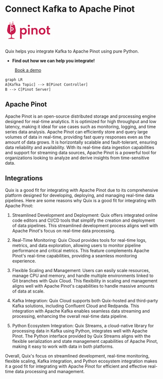 # Connect Kafka to Apache Pinot

![](./images/logo_1.jpg)

Quix helps you integrate Kafka to Apache Pinot using pure Python.

<div class="grid cards blog-grid-card" markdown>

- __Find out how we can help you integrate!__

    <a class="md-button md-button--primary" href="https://share.hsforms.com/1iW0TmZzKQMChk0lxd_tGiw4yjw2?__hstc=175542013.2303933fbd746c0ac86d9ccbe9bc9100.1728383268831.1729603416735.1729620918855.31&__hssc=175542013.1.1729620918855&__hsfp=2132701734" target="_blank" style="margin:.5rem;">Book a demo</a>

</div>

```mermaid
graph LR
A[Kafka Topic] --> B[Pinot Controller]
B --> C[Pinot Server]
```

## Apache Pinot

Apache Pinot is an open-source distributed storage and processing engine designed for real-time analytics. It is optimized for high throughput and low latency, making it ideal for use cases such as monitoring, logging, and time series data analysis. Apache Pinot can efficiently store and query large volumes of data in real-time, providing fast query responses even as the amount of data grows. It is horizontally scalable and fault-tolerant, ensuring data reliability and availability. With its real-time data ingestion capabilities and support for streaming data sources, Apache Pinot is a powerful tool for organizations looking to analyze and derive insights from time-sensitive data.

## Integrations

Quix is a good fit for integrating with Apache Pinot due to its comprehensive platform designed for developing, deploying, and managing real-time data pipelines. Here are some reasons why Quix is a good fit for integrating with Apache Pinot:

1. Streamlined Development and Deployment: Quix offers integrated online code editors and CI/CD tools that simplify the creation and deployment of data pipelines. This streamlined development process aligns well with Apache Pinot's focus on real-time data processing.

2. Real-Time Monitoring: Quix Cloud provides tools for real-time logs, metrics, and data exploration, allowing users to monitor pipeline performance and critical metrics. This feature complements Apache Pinot's real-time capabilities, providing a seamless monitoring experience.

3. Flexible Scaling and Management: Users can easily scale resources, manage CPU and memory, and handle multiple environments linked to Git branches with Quix Cloud. This flexibility in scaling and management aligns well with Apache Pinot's capabilities to handle massive amounts of data at scale.

4. Kafka Integration: Quix Cloud supports both Quix-hosted and third-party Kafka solutions, including Confluent Cloud and Redpanda. This integration with Apache Kafka enables seamless data streaming and processing, enhancing the overall real-time data pipeline.

5. Python Ecosystem Integration: Quix Streams, a cloud-native library for processing data in Kafka using Python, integrates well with Apache Pinot. The Python interface provided by Quix Streams aligns with the flexible serialization and state management capabilities of Apache Pinot, making it easy to work with data in both platforms.

Overall, Quix's focus on streamlined development, real-time monitoring, flexible scaling, Kafka integration, and Python ecosystem integration makes it a good fit for integrating with Apache Pinot for efficient and effective real-time data processing and management.

